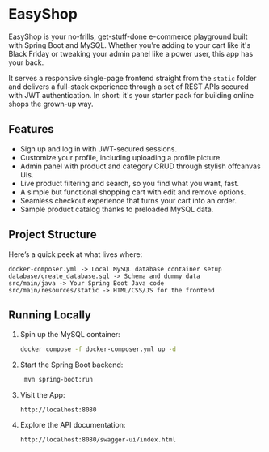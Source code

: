 # EasyShop

EasyShop is your no-frills, get-stuff-done e-commerce playground built with Spring Boot and MySQL. Whether you're adding
to your cart like it's Black Friday or tweaking your admin panel like a power user, this app has your back.

It serves a responsive single-page frontend straight from the `static` folder and delivers a full-stack experience
through a set of REST APIs secured with JWT authentication. In short: it's your starter pack for building online shops
the grown-up way.

## Features

- Sign up and log in with JWT-secured sessions.
- Customize your profile, including uploading a profile picture.
- Admin panel with product and category CRUD through stylish offcanvas UIs.
- Live product filtering and search, so you find what you want, fast.
- A simple but functional shopping cart with edit and remove options.
- Seamless checkout experience that turns your cart into an order.
- Sample product catalog thanks to preloaded MySQL data.

## Project Structure

Here’s a quick peek at what lives where:

```text
docker-composer.yml -> Local MySQL database container setup
database/create_database.sql -> Schema and dummy data
src/main/java -> Your Spring Boot Java code
src/main/resources/static -> HTML/CSS/JS for the frontend
```

## Running Locally

1. Spin up the MySQL container:

   ```bash
   docker compose -f docker-composer.yml up -d
   ```
2. Start the Spring Boot backend:

   ```bash
    mvn spring-boot:run
    ```
3. Visit the App:

    ```
   http://localhost:8080
    ```

4. Explore the API documentation:

   ```
   http://localhost:8080/swagger-ui/index.html
   ```
